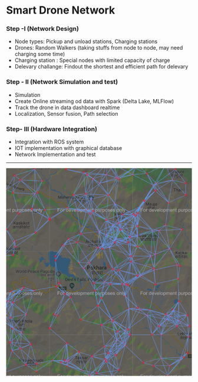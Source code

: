 # Smart Drone Network

### Step -I (Network Design)

 - Node types: Pickup and unload stations, Charging stations
 - Drones: Random Walkers (taking stuffs from node to node, may need charging some time)
 - Charging station : Special nodes with limited capacity of charge
 - Delevary challange: Findout the shortest and efficient path for delevary
  
### Step - II (Network Simulation and test)

- Simulation
- Create Online streaming od data with Spark (Delta Lake, MLFlow)
- Track the drone in data dashboard realtime 
- Localization, Sensor fusion, Path selection

### Step- III (Hardware Integration)

- Integration with ROS system
- IOT implementation with graphical database
- Network Implementation and test
  
  
--------------------

![img](img/pokhara.png)
